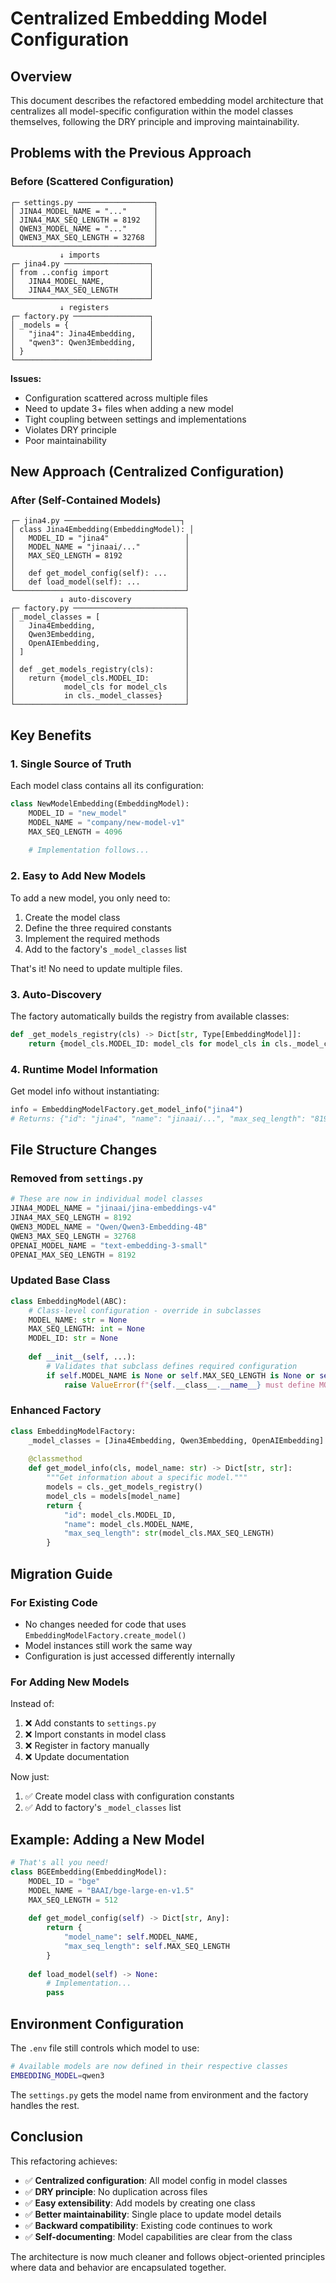 # Centralized Embedding Model Configuration

## Overview

This document describes the refactored embedding model architecture that centralizes all model-specific configuration within the model classes themselves, following the DRY principle and improving maintainability.

## Problems with the Previous Approach

### Before (Scattered Configuration)
```
┌─ settings.py ─────────────────┐
│ JINA4_MODEL_NAME = "..."      │
│ JINA4_MAX_SEQ_LENGTH = 8192   │
│ QWEN3_MODEL_NAME = "..."      │
│ QWEN3_MAX_SEQ_LENGTH = 32768  │
└───────────────────────────────┘
           ↓ imports
┌─ jina4.py ───────────────────┐
│ from ..config import         │
│   JINA4_MODEL_NAME,          │
│   JINA4_MAX_SEQ_LENGTH       │
└──────────────────────────────┘
           ↓ registers
┌─ factory.py ─────────────────┐
│ _models = {                  │
│   "jina4": Jina4Embedding,   │
│   "qwen3": Qwen3Embedding,   │
│ }                            │
└──────────────────────────────┘
```

**Issues:**
- Configuration scattered across multiple files
- Need to update 3+ files when adding a new model
- Tight coupling between settings and implementations
- Violates DRY principle
- Poor maintainability

## New Approach (Centralized Configuration)

### After (Self-Contained Models)
```
┌─ jina4.py ──────────────────────────┐
│ class Jina4Embedding(EmbeddingModel): │
│   MODEL_ID = "jina4"                 │
│   MODEL_NAME = "jinaai/..."          │
│   MAX_SEQ_LENGTH = 8192              │
│                                      │
│   def get_model_config(self): ...    │
│   def load_model(self): ...          │
└──────────────────────────────────────┘
           ↓ auto-discovery
┌─ factory.py ─────────────────────────┐
│ _model_classes = [                   │
│   Jina4Embedding,                    │
│   Qwen3Embedding,                    │
│   OpenAIEmbedding,                   │
│ ]                                    │
│                                      │
│ def _get_models_registry(cls):       │
│   return {model_cls.MODEL_ID:        │
│           model_cls for model_cls    │
│           in cls._model_classes}     │
└──────────────────────────────────────┘
```

## Key Benefits

### 1. **Single Source of Truth**
Each model class contains all its configuration:
```python
class NewModelEmbedding(EmbeddingModel):
    MODEL_ID = "new_model"
    MODEL_NAME = "company/new-model-v1"
    MAX_SEQ_LENGTH = 4096
    
    # Implementation follows...
```

### 2. **Easy to Add New Models**
To add a new model, you only need to:

1. Create the model class
2. Define the three required constants
3. Implement the required methods
4. Add to the factory's `_model_classes` list

That's it! No need to update multiple files.

### 3. **Auto-Discovery**
The factory automatically builds the registry from available classes:
```python
def _get_models_registry(cls) -> Dict[str, Type[EmbeddingModel]]:
    return {model_cls.MODEL_ID: model_cls for model_cls in cls._model_classes}
```

### 4. **Runtime Model Information**
Get model info without instantiating:
```python
info = EmbeddingModelFactory.get_model_info("jina4")
# Returns: {"id": "jina4", "name": "jinaai/...", "max_seq_length": "8192"}
```

## File Structure Changes

### Removed from `settings.py`
```python
# These are now in individual model classes
JINA4_MODEL_NAME = "jinaai/jina-embeddings-v4"
JINA4_MAX_SEQ_LENGTH = 8192
QWEN3_MODEL_NAME = "Qwen/Qwen3-Embedding-4B" 
QWEN3_MAX_SEQ_LENGTH = 32768
OPENAI_MODEL_NAME = "text-embedding-3-small"
OPENAI_MAX_SEQ_LENGTH = 8192
```

### Updated Base Class
```python
class EmbeddingModel(ABC):
    # Class-level configuration - override in subclasses
    MODEL_NAME: str = None
    MAX_SEQ_LENGTH: int = None  
    MODEL_ID: str = None
    
    def __init__(self, ...):
        # Validates that subclass defines required configuration
        if self.MODEL_NAME is None or self.MAX_SEQ_LENGTH is None or self.MODEL_ID is None:
            raise ValueError(f"{self.__class__.__name__} must define MODEL_NAME, MAX_SEQ_LENGTH, and MODEL_ID")
```

### Enhanced Factory
```python
class EmbeddingModelFactory:
    _model_classes = [Jina4Embedding, Qwen3Embedding, OpenAIEmbedding]
    
    @classmethod
    def get_model_info(cls, model_name: str) -> Dict[str, str]:
        """Get information about a specific model."""
        models = cls._get_models_registry()
        model_cls = models[model_name]
        return {
            "id": model_cls.MODEL_ID,
            "name": model_cls.MODEL_NAME, 
            "max_seq_length": str(model_cls.MAX_SEQ_LENGTH)
        }
```

## Migration Guide

### For Existing Code
- No changes needed for code that uses `EmbeddingModelFactory.create_model()`
- Model instances still work the same way
- Configuration is just accessed differently internally

### For Adding New Models
Instead of:
1. ❌ Add constants to `settings.py`
2. ❌ Import constants in model class
3. ❌ Register in factory manually
4. ❌ Update documentation

Now just:
1. ✅ Create model class with configuration constants
2. ✅ Add to factory's `_model_classes` list

## Example: Adding a New Model

```python
# That's all you need!
class BGEEmbedding(EmbeddingModel):
    MODEL_ID = "bge"
    MODEL_NAME = "BAAI/bge-large-en-v1.5"
    MAX_SEQ_LENGTH = 512
    
    def get_model_config(self) -> Dict[str, Any]:
        return {
            "model_name": self.MODEL_NAME,
            "max_seq_length": self.MAX_SEQ_LENGTH
        }
    
    def load_model(self) -> None:
        # Implementation...
        pass
```

## Environment Configuration

The `.env` file still controls which model to use:
```bash
# Available models are now defined in their respective classes
EMBEDDING_MODEL=qwen3
```

The `settings.py` gets the model name from environment and the factory handles the rest.

## Conclusion

This refactoring achieves:
- ✅ **Centralized configuration**: All model config in model classes
- ✅ **DRY principle**: No duplication across files
- ✅ **Easy extensibility**: Add models by creating one class
- ✅ **Better maintainability**: Single place to update model details
- ✅ **Backward compatibility**: Existing code continues to work
- ✅ **Self-documenting**: Model capabilities are clear from the class

The architecture is now much cleaner and follows object-oriented principles where data and behavior are encapsulated together.
